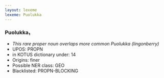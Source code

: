```yaml
---
layout: lexeme
lexeme: Puolukka
---
```


###  Puolukka₁

* _This rare proper noun overlaps more common *Puolukka* (lingonberry)_
* UPOS:  PROPN
* in KOTUS dictionary under:  14
* Origins: finer 
* Possible NER class:  GEO
* Blacklisted:  PROPN-BLOCKING

